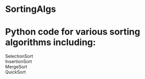 # SortingAlgs

# Python code for various sorting algorithms including:
   SelectionSort  
   InsertionSort  
   MergeSort  
   QuickSort
